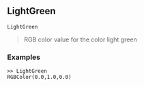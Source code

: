 ## LightGreen

```
LightGreen
```

> RGB color value for the color light green

### Examples

```
>> LightGreen
RGBColor(0.0,1.0,0.0)
```
